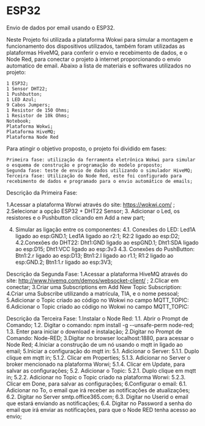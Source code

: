 #  ESP32

  Envio de dados por email usando o ESP32.

  Neste Projeto foi utilizada a plataforma Wokwi para simular a montagem e funcionamento dos dispositivos utilizados, também foram utilizadas as plataformas HiveMQ, para conferir o envio e recebimento de dados, e o Node Red, para conectar o projeto à internet proporcionando o envio automatico de email. 
Abaixo a lista de materiais e softwares utilizados no projeto:

    1 ESP32;
    1 Sensor DHT22;
    1 Pushbutton;
    1 LED Azul;
    9 Cabos Jumpers;
    1 Resistor de 150 Ohms;
    1 Resistor de 10k Ohms;
    Notebook;
    Plataforma Wokwi;
    Plataforma HiveMQ;
    Plataforma Node Red

  Para atingir o objetivo proposto, o projeto foi dividido em fases:
  
    Primeira fase: utilização da ferramenta eletrônica Wokwi para simular o esquema de construção e programação do modelo proposto;
    Segunda fase: teste de envio de dados utilizando o simulador HiveMQ;
    Terceira fase: Utilização do Node Red, este foi configurado para recebimento de dados e programado para o envio automático de emails;

Descrição da Primeira Fase:

  1.Acessar a plataforma Worwi através do site: https://wokwi.com/ ;
  2.Selecionar a opção ESP32 + DHT22 Sensor;
  3. Adicionar o Led, os resistores e o Pushbutton clicando em Add a new part;
  
4. Simular as ligação entre os componentes:
  4.1. Conexões do LED: 
    Led1A ligado ao esp:GND.1;
    Led1A ligado ao r2:1;
    R2:2 ligado ao esp:D2;
  4.2.Conexões do DHT22:
    Dht1:GND ligado ao espGND.1;
    Dht1:SDA ligado ao esp:D15;
    Dht1:VCC ligado ao esp:3v3
  4.3. Conexões do PushButton:
    Btn1:2.r ligado ao esp:D13;
    Btn1:2.l ligado ao r1.1;
    R1:2 ligado ao esp:GND.2;
    Btn1:1.r ligado ao esp:3V3;
    
Descrição da Segunda Fase:
   1.Acessar a plataforma HiveMQ através do site: http://www.hivemq.com/demos/websocket-client/ ;
   2.Clicar em conectar;
   3.Criar uma Subscriptions em Add New Topic Subscription:
   4.Criar uma Subscribe utilizando a matrícula, TIA, e o nome pessoal; 
   5.Adicionar o Topic criado ao código no Wokwi no campo MQTT_TOPIC:
   6.Adicionar o Topic criado ao código no Wokwi no campo MQTT_TOPIC:

Descrição da Terceira Fase:
 1.Instalar o Node Red: 
   1.1. Abrir o Prompt de Comando;
   1.2. Digitar o comando: npm install -g --unsafe-perm node-red;
   1.3. Enter para iniciar o download e instalação;
 2.Digitar no Prompt de Comando: Node-RED;
 3.Digitar no browser localhost:1880, para acessar o Node Red;
 4.Iniciar a construção de um nó usando o mqtt in ligado ao email;
 5.Iniciar a configuração do mqtt in:
   5.1. Adicionar o Server:
     5.1.1. Duplo clique em mqtt in;
     5.1.2. Clicar em Properties;
     5.1.3. Adicionar no Server o broker mencionado na plataforma Worwi;
     5.1.4. Clicar em Update, para salvar as configurações;
   5.2. Adicionar o Topic:
     5.2.1. Duplo clique em mqtt in;
     5.2.2. Adicionar no Topic o Topic criado na plataforma Worwi:
     5.2.3. Clicar em Done, para salvar as configurações;
 6.Configurar o email:
   6.1. Adicionar no To, o email que irá receber as notificações de atualizações;
   6.2. Digitar no Server smtp.office365.com;
   6.3. Digitar no Userid o email que estará enviando as notificações;
   6.4. Digitar no Password a senha do email que irá enviar as notificações, para que o Node RED tenha acesso ao envio;
